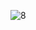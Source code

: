 ![8](https://user-images.githubusercontent.com/82360608/122352168-71afa780-cf81-11eb-868a-e4712902f7b6.jpg)
